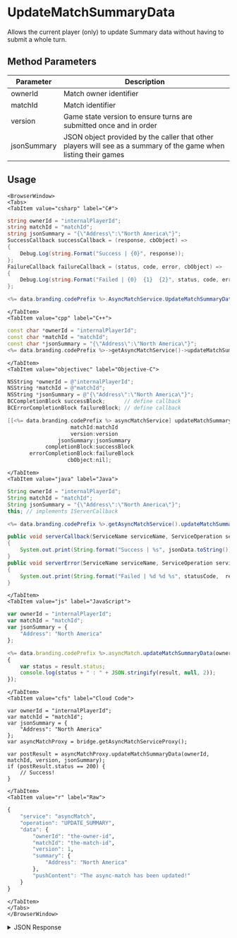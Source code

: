 # UpdateMatchSummaryData

Allows the current player (only) to update Summary data without having to submit a whole turn.

<PartialServop service_name="asyncMatch" operation_name="UPDATE_SUMMARY" />

## Method Parameters
Parameter | Description
--------- | -----------
ownerId | Match owner identifier
matchId | Match identifier
version | Game state version to ensure turns are submitted once and in order
jsonSummary | JSON object provided by the caller that other players will see as a summary of the game when listing their games

## Usage

```mdx-code-block
<BrowserWindow>
<Tabs>
<TabItem value="csharp" label="C#">
```

```csharp
string ownerId = "internalPlayerId";
string matchId = "matchId";
string jsonSummary = "{\"Address\":\"North America\"}";
SuccessCallback successCallback = (response, cbObject) =>
{
    Debug.Log(string.Format("Success | {0}", response));
};
FailureCallback failureCallback = (status, code, error, cbObject) =>
{
    Debug.Log(string.Format("Failed | {0}  {1}  {2}", status, code, error));
};

<%= data.branding.codePrefix %>.AsyncMatchService.UpdateMatchSummaryData(ownerId, matchId, version, jsonSummary, successCallback, failureCallback);
```

```mdx-code-block
</TabItem>
<TabItem value="cpp" label="C++">
```

```cpp
const char *ownerId = "internalPlayerId";
const char *matchId = "matchId";
const char *jsonSummary = "{\"Address\":\"North America\"}";
<%= data.branding.codePrefix %>->getAsyncMatchService()->updateMatchSummaryData(ownerId, matchId, version, jsonSummary, this);
```

```mdx-code-block
</TabItem>
<TabItem value="objectivec" label="Objective-C">
```

```objectivec
NSString *ownerId = @"internalPlayerId";
NSString *matchId = @"matchId";
NSString *jsonSummary = @"{\"Address\":\"North America\"}";
BCCompletionBlock successBlock;      // define callback
BCErrorCompletionBlock failureBlock; // define callback

[[<%= data.branding.codePrefix %> asyncMatchService] updateMatchSummaryData:ownerId
                    matchId:matchId
                    version:version
                jsonSummary:jsonSummary
            completionBlock:successBlock
       errorCompletionBlock:failureBlock
                   cbObject:nil];
```

```mdx-code-block
</TabItem>
<TabItem value="java" label="Java">
```

```java
String ownerId = "internalPlayerId";
String matchId = "matchId";
String jsonSummary = "{\"Address\":\"North America\"}";
this; // implements IServerCallback

<%= data.branding.codePrefix %>.getAsyncMatchService().updateMatchSummaryData(ownerId, matchId, version, jsonSummary, this);

public void serverCallback(ServiceName serviceName, ServiceOperation serviceOperation, JSONObject jsonData)
{
    System.out.print(String.format("Success | %s", jsonData.toString()));
}
public void serverError(ServiceName serviceName, ServiceOperation serviceOperation, int statusCode, int reasonCode, String jsonError)
{
    System.out.print(String.format("Failed | %d %d %s", statusCode,  reasonCode, jsonError.toString()));
}
```

```mdx-code-block
</TabItem>
<TabItem value="js" label="JavaScript">
```

```javascript
var ownerId = "internalPlayerId";
var matchId = "matchId";
var jsonSummary = {
    "Address": "North America"
};

<%= data.branding.codePrefix %>.asyncMatch.updateMatchSummaryData(ownerId, matchId, version, jsonSummary, result =>
{
	var status = result.status;
	console.log(status + " : " + JSON.stringify(result, null, 2));
});
```

```mdx-code-block
</TabItem>
<TabItem value="cfs" label="Cloud Code">
```

```cfscript
var ownerId = "internalPlayerId";
var matchId = "matchId";
var jsonSummary = {
    "Address": "North America"
};
var asyncMatchProxy = bridge.getAsyncMatchServiceProxy();

var postResult = asyncMatchProxy.updateMatchSummaryData(ownerId, matchId, version, jsonSummary);
if (postResult.status == 200) {
    // Success!
}
```

```mdx-code-block
</TabItem>
<TabItem value="r" label="Raw">
```

```r
{
	"service": "asyncMatch",
	"operation": "UPDATE_SUMMARY",
	"data": {
		"ownerId": "the-owner-id",
		"matchId": "the-match-id",
		"version": 1,
		"summary": {
			"Address": "North America"
		},
		"pushContent": "The async-match has been updated!"
	}
}
```

```mdx-code-block
</TabItem>
</Tabs>
</BrowserWindow>
```

<details>
<summary>JSON Response</summary>

```json
{
    "status": 200,
    "data": {
        "gameId": "145677",
        "ownerId": "2bd723c6-c2ec-4946-a1a8-02b7a38540ad",
        "matchId": "1aac24b2-7976-4fd7-b7c6-44d7ae6d26a4",
        "version": 2,
        "players": [
            {
                "playerId": "2bd723c6-c2ec-4946-a1a8-02b7a38540ad",
                "playerName": "UserA",
                "pictureUrl": null,
                "summaryFriendData": null
            },
            {
                "playerId": "11c2dd4d-9ed1-416d-bd04-5228c1efafac",
                "playerName": "UserB",
                "pictureUrl": null,
                "summaryFriendData": null
            }
        ],
        "status": {
            "status": "PENDING",
            "currentPlayer": "11c2dd4d-9ed1-416d-bd04-5228c1efafac"
        },
        "summary": {
            "resources": 2564
        },
        "createdAt": 1442507219609,
        "updatedAt": 1442507550372
    }
}
```
</details>

